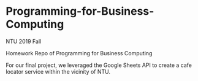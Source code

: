 # Programming-for-Business-Computing
NTU 2019 Fall

Homework Repo of Programming for Business Computing

For our final project, we leveraged the Google Sheets API to create a cafe locator service within the vicinity of NTU.
